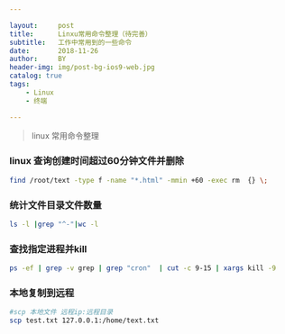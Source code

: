 ```yaml
---

layout:     post
title:      Linxu常用命令整理（待完善）
subtitle:   工作中常用到的一些命令
date:       2018-11-26
author:     BY
header-img: img/post-bg-ios9-web.jpg
catalog: true
tags:
    - Linux
    - 终端

---
```


> linux 常用命令整理

### linux 查询创建时间超过60分钟文件并删除

```sh
find /root/text -type f -name "*.html" -mmin +60 -exec rm  {} \;
```

### 统计文件目录文件数量

```sh
ls -l |grep "^-"|wc -l
```

### 查找指定进程并kill

```sh
ps -ef | grep -v grep | grep "cron"  | cut -c 9-15 | xargs kill -9
```

### 本地复制到远程

```sh
#scp 本地文件 远程ip:远程目录
scp test.txt 127.0.0.1:/home/text.txt
```
